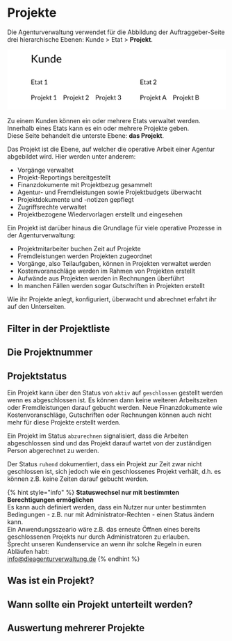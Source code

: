 # Projekte

Die Agenturverwaltung verwendet für die Abbildung der Auftraggeber-Seite drei hierarchische Ebenen: Kunde &gt; Etat &gt; **Projekt**. 

![](../../.gitbook/assets/1.png)

Zu einem Kunden können ein oder mehrere Etats verwaltet werden.   
Innerhalb eines Etats kann es ein oder mehrere Projekte geben.  
Diese Seite behandelt die unterste Ebene: **das Projekt**.

Das Projekt ist die Ebene, auf welcher die operative Arbeit einer Agentur abgebildet wird. Hier werden unter anderem:

* Vorgänge verwaltet
* Projekt-Reportings bereitgestellt
* Finanzdokumente mit Projektbezug gesammelt
* Agentur- und Fremdleistungen sowie Projektbudgets überwacht
* Projektdokumente und -notizen gepflegt
* Zugriffsrechte verwaltet
* Projektbezogene Wiedervorlagen erstellt und eingesehen

Ein Projekt ist darüber hinaus die Grundlage für viele operative Prozesse in der Agenturverwaltung:

* Projektmitarbeiter buchen Zeit auf Projekte
* Fremdleistungen werden Projekten zugeordnet 
* Vorgänge, also Teilaufgaben, können in Projekten verwaltet werden
* Kostenvoranschläge werden im Rahmen von Projekten erstellt
* Aufwände aus Projekten werden in Rechnungen überführt
* In manchen Fällen werden sogar Gutschriften in Projekten erstellt

Wie ihr Projekte anlegt, konfiguriert, überwacht und abrechnet erfahrt ihr auf den Unterseiten.

## Filter in der Projektliste

## Die Projektnummer

## Projektstatus

Ein Projekt kann über den Status von `aktiv` auf `geschlossen` gestellt werden wenn es abgeschlossen ist. Es können dann keine weiteren Arbeitszeiten oder Fremdleistungen darauf gebucht werden. Neue Finanzdokumente wie Kostenvoranschläge, Gutschriften oder Rechnungen können auch nicht mehr für diese Projekte erstellt werden.

Ein Projekt im Status `abzurechnen` signalisiert, dass die Arbeiten abgeschlossen sind und das Projekt darauf wartet von der zuständigen Person abgerechnet zu werden.

Der Status `ruhend` dokumentiert, dass ein Projekt zur Zeit zwar nicht geschlossen ist, sich jedoch wie ein geschlossenes Projekt verhält, d.h. es können z.B. keine Zeiten darauf gebucht werden.

{% hint style="info" %}
**Statuswechsel nur mit bestimmten Berechtigungen ermöglichen**  
Es kann auch definiert werden, dass ein Nutzer nur unter bestimmten Bedingungen - z.B. nur mit Administrator-Rechten -  einen Status ändern kann.   
Ein Anwendungsszeario wäre z.B. das erneute Öffnen eines bereits geschlossenen Projekts nur durch Administratoren zu erlauben.  
Sprecht unseren Kundenservice an wenn ihr solche Regeln in euren Abläufen habt:  
info@dieagenturverwaltung.de
{% endhint %}

## Was ist ein Projekt?

## Wann sollte ein Projekt unterteilt werden?

## Auswertung mehrerer Projekte

